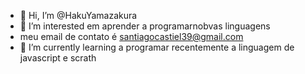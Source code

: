 - 👋 Hi, I’m @HakuYamazakura
- 👀 I’m interested  em  aprender  a programarnobvas linguagens
- meu email de contato é santiagocastiel39@gmail.com
- 🌱 I’m currently learning a programar recentemente a linguagem de javascript e scrath

<!---
HakuYamazakura/HakuYamazakura is a ✨ special ✨ repository because its `README.md` (this file) appears on your GitHub profile.
You can click the Preview link to take a look at your changes.
--->
